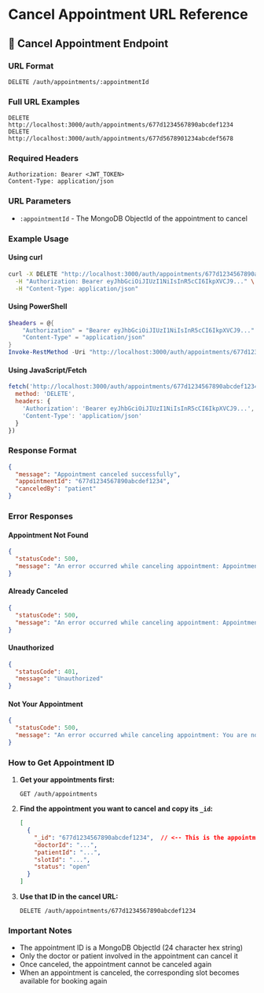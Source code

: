 # Cancel Appointment URL Reference

## 🎯 Cancel Appointment Endpoint

### URL Format
```
DELETE /auth/appointments/:appointmentId
```

### Full URL Examples
```
DELETE http://localhost:3000/auth/appointments/677d1234567890abcdef1234
DELETE http://localhost:3000/auth/appointments/677d5678901234abcdef5678
```

### Required Headers
```
Authorization: Bearer <JWT_TOKEN>
Content-Type: application/json
```

### URL Parameters
- `:appointmentId` - The MongoDB ObjectId of the appointment to cancel

### Example Usage

#### Using curl
```bash
curl -X DELETE "http://localhost:3000/auth/appointments/677d1234567890abcdef1234" \
  -H "Authorization: Bearer eyJhbGciOiJIUzI1NiIsInR5cCI6IkpXVCJ9..." \
  -H "Content-Type: application/json"
```

#### Using PowerShell
```powershell
$headers = @{
    "Authorization" = "Bearer eyJhbGciOiJIUzI1NiIsInR5cCI6IkpXVCJ9..."
    "Content-Type" = "application/json"
}
Invoke-RestMethod -Uri "http://localhost:3000/auth/appointments/677d1234567890abcdef1234" -Method DELETE -Headers $headers
```

#### Using JavaScript/Fetch
```javascript
fetch('http://localhost:3000/auth/appointments/677d1234567890abcdef1234', {
  method: 'DELETE',
  headers: {
    'Authorization': 'Bearer eyJhbGciOiJIUzI1NiIsInR5cCI6IkpXVCJ9...',
    'Content-Type': 'application/json'
  }
})
```

### Response Format
```json
{
  "message": "Appointment canceled successfully",
  "appointmentId": "677d1234567890abcdef1234",
  "canceledBy": "patient"
}
```

### Error Responses

#### Appointment Not Found
```json
{
  "statusCode": 500,
  "message": "An error occurred while canceling appointment: Appointment not found"
}
```

#### Already Canceled
```json
{
  "statusCode": 500,
  "message": "An error occurred while canceling appointment: Appointment is already canceled"
}
```

#### Unauthorized
```json
{
  "statusCode": 401,
  "message": "Unauthorized"
}
```

#### Not Your Appointment
```json
{
  "statusCode": 500,
  "message": "An error occurred while canceling appointment: You are not authorized to cancel this appointment"
}
```

### How to Get Appointment ID

1. **Get your appointments first:**
   ```
   GET /auth/appointments
   ```

2. **Find the appointment you want to cancel and copy its `_id`:**
   ```json
   [
     {
       "_id": "677d1234567890abcdef1234",  // <-- This is the appointmentId
       "doctorId": "...",
       "patientId": "...",
       "slotId": "...",
       "status": "open"
     }
   ]
   ```

3. **Use that ID in the cancel URL:**
   ```
   DELETE /auth/appointments/677d1234567890abcdef1234
   ```

### Important Notes
- The appointment ID is a MongoDB ObjectId (24 character hex string)
- Only the doctor or patient involved in the appointment can cancel it
- Once canceled, the appointment cannot be canceled again
- When an appointment is canceled, the corresponding slot becomes available for booking again
